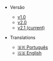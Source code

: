- Versão
  - [v1.0](/1.0/)
  - [v2.0](/2.0/)
  - [v2.1 (current)](/2.1/)

- Translations
  - [🇧🇷 Português](/)
  - [:uk: English](/en/)
